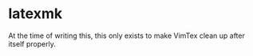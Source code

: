 # latexmk
At the time of writing this, this only exists to make VimTex clean up after
itself properly.
